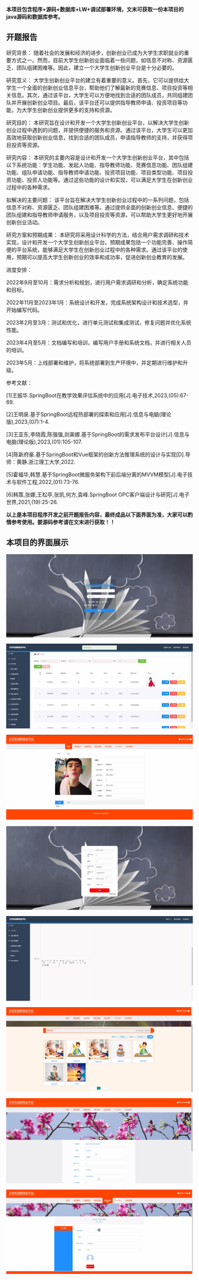 ****本项目包含程序+源码+数据库+LW+调试部署环境，文末可获取一份本项目的java源码和数据库参考。****

## ******开题报告******

研究背景：
随着社会的发展和经济的进步，创新创业已成为大学生求职就业的重要方式之一。然而，目前大学生创新创业面临着一些问题，如信息不对称、资源匮乏、团队组建困难等。因此，建立一个大学生创新创业平台是十分必要的。

研究意义：
大学生创新创业平台的建立有着重要的意义。首先，它可以提供给大学生一个全面的创新创业信息平台，帮助他们了解最新的竞赛信息、项目投资等相关信息。其次，通过该平台，大学生可以方便地找到合适的团队成员，共同组建团队并开展创新创业项目。最后，该平台还可以提供指导教师申请、投资项目等功能，为大学生创新创业提供更多的支持和资源。

研究目的：
本研究旨在设计和开发一个大学生创新创业平台，以解决大学生创新创业过程中遇到的问题，并提供便捷的服务和资源。通过该平台，大学生可以更加高效地获取创新创业信息，找到合适的团队成员，申请指导教师的支持，并获得项目投资等资源。

研究内容：
本研究的主要内容是设计和开发一个大学生创新创业平台，其中包括以下系统功能：学生功能、发起人功能、指导教师功能、竞赛信息功能、团队组建功能、组队申请功能、指导教师申请功能、投资项目功能、项目类型功能、项目投资功能、投资人功能等。通过这些功能的设计和实现，可以满足大学生在创新创业过程中的各种需求。

拟解决的主要问题：
该平台旨在解决大学生创新创业过程中的一系列问题，包括信息不对称、资源匮乏、团队组建困难等。通过提供全面的创新创业信息、便捷的团队组建和指导教师申请服务，以及项目投资等资源，可以帮助大学生更好地开展创新创业活动。

研究方案和预期成果：
本研究将采用设计科学的方法，结合用户需求调研和技术实现，设计和开发一个大学生创新创业平台。预期成果包括一个功能完善、操作简便的平台系统，能够满足大学生在创新创业过程中的各种需求。通过该平台的使用，预期可以提高大学生创新创业的效率和成功率，促进创新创业教育的发展。

进度安排：

2022年9月至10月：需求分析和规划，进行用户需求调研和分析，确定系统功能和目标。

2022年11月至2023年1月：系统设计和开发，完成系统架构设计和技术选型，并开始编写代码。

2023年2月至3月：测试和优化，进行单元测试和集成测试，修复问题并优化系统性能。

2023年4月至5月：文档编写和培训，编写用户手册和系统文档，并进行相关人员的培训。

2023年5月：上线部署和维护，将系统部署到生产环境中，并定期进行维护和升级。

参考文献：

[1]王振华.SpringBoot在教学效果评估系统中的应用[J].电子技术,2023,(05):67-69.

[2]王明泉.基于SpringBoot远程热部署的探索和应用[J].信息与电脑(理论版),2023,(07):1-4.

[3]王亚东,李晓霞,陈强强,剡美娜.基于SpringBoot的需求发布平台设计[J].信息与电脑(理论版),2023,(01):105-107.

[4]陈新府豪.基于SpringBoot和Vue框架的创新方法推理系统的设计与实现[D].导师：黄静.浙江理工大学,2022.

[5]霍福华,韩慧.基于SpringBoot微服务架构下前后端分离的MVVM模型[J].电子技术与软件工程,2022,(01):73-76.

[6]韩策,张娜,王松亭,张凯,何方,袁峰.SpringBoot OPC客户端设计与研究[J].电子世界,2021,(19):25-26.

****以上是本项目程序开发之前开题报告内容，最终成品以下面界面为准，大家可以酌情参考使用。要源码参考请在文末进行获取！！****

## ******本项目的界面展示******

![](./res/77e27b058d924b429189dc6cc6228e6b.png)

![](./res/f228e3cf5d794185afd5d5141a764d74.png)

![](./res/1f30a6a6f4f549f38574e36140da7eeb.png)

![](./res/e62e798b589e472aaef7ae1d38ece490.png)

![](./res/ad0f4554de534639bcd7dbeea1a2c9e6.png)

![](./res/3f24e576c156409dbc695ff8df08cb34.png)

![](./res/8230a4678c90427ab39780a18c035cba.png)

![](./res/df3cc9940f424372b41ff02aed5218b3.png)

